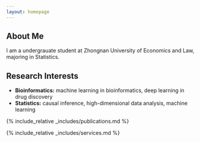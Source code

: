 ```yaml
---
layout: homepage
---
```


## About Me

I am a undergrauate student at Zhongnan University of Economics and Law, majoring in Statistics.

## Research Interests

- **Bioinformatics:** machine learning in bioinformatics, deep learning in drug discovery
- **Statistics:** causal inference, high-dimensional data analysis, machine learning

<!-- ## News

- **[Feb. 2020]** Our paper about incremental learning is accepted to CVPR 2020.
- **[Feb. 2020]** We will host the ACM Multimedia Asia 2020 conference in Singapore!
- **[Sept. 2019]** Our paper about few-shot learning is accepted to NeurIPS 2019.
- **[Mar. 2019]** Our paper about few-shot learning is accepted to CVPR 2019. -->

{% include_relative _includes/publications.md %}

{% include_relative _includes/services.md %}
